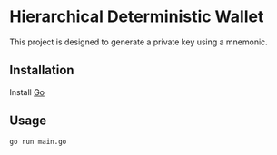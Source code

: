 # Hierarchical Deterministic Wallet

This project is designed to generate a private key using a mnemonic.

## Installation

Install [Go](https://go.dev/doc/install)

## Usage

```bash
go run main.go
```
